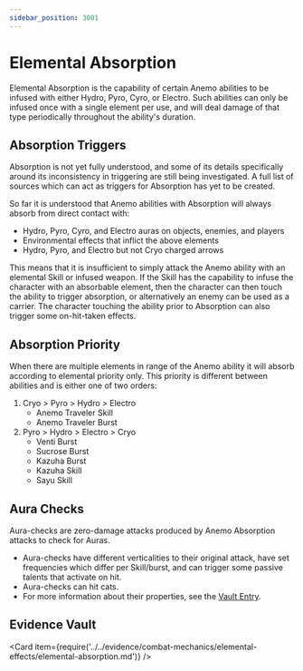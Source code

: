 ```yaml
---
sidebar_position: 3001
---
```


# Elemental Absorption

Elemental Absorption is the capability of certain Anemo abilities to be infused with either Hydro, Pyro, Cyro, or Electro. Such abilities can only be infused once with a single element per use, and will deal damage of that type periodically throughout the ability's duration.

## Absorption Triggers

Absorption is not yet fully understood, and some of its details specifically around its inconsistency in triggering are still being investigated. A full list of sources which can act as triggers for Absorption has yet to be created.

So far it is understood that Anemo abilities with Absorption will always absorb from direct contact with:

* Hydro, Pyro, Cyro, and Electro auras on objects, enemies, and players
* Environmental effects that inflict the above elements
* Hydro, Pyro, and Electro but not Cryo charged arrows

This means that it is insufficient to simply attack the Anemo ability with an elemental Skill or infused weapon. If the Skill has the capability to infuse the character with an absorbable element, then the character can then touch the ability to trigger absorption, or alternatively an enemy can be used as a carrier. The character touching the ability prior to Absorption can also trigger some on-hit-taken effects.

## Absorption Priority

When there are multiple elements in range of the Anemo ability it will absorb according to elemental priority only. This priority is different between abilities and is either one of two orders:

1. Cryo &gt; Pyro &gt; Hydro &gt; Electro
   * Anemo Traveler Skill
   * Anemo Traveler Burst
2. Pyro &gt; Hydro &gt; Electro &gt; Cryo
   * Venti Burst
   * Sucrose Burst
   * Kazuha Burst
   * Kazuha Skill
   * Sayu Skill

## Aura Checks

Aura-checks are zero-damage attacks produced by Anemo Absorption attacks to check for Auras.

* Aura-checks have different verticalities to their original attack, have set frequencies which differ per Skill/burst, and can trigger some passive talents that activate on hit.
* Aura-checks can hit cats.
* For more information about their properties, see the [Vault Entry](../../evidence/combat-mechanics/elemental-effects/elemental-absorption.md#aura-check-properties).

## Evidence Vault

<Card item={require('../../evidence/combat-mechanics/elemental-effects/elemental-absorption.md')} />
